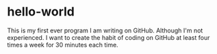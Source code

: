 # hello-world
This is my first ever program I am writing on GitHub. Although I'm not experienced. I want to create the habit of coding on GitHub at least four times a week for 30 minutes each time. 
